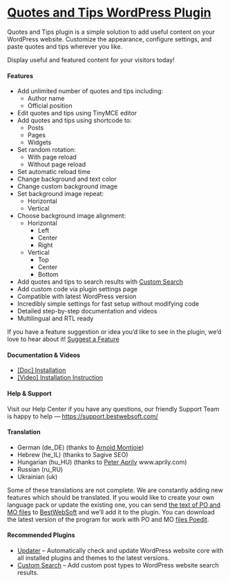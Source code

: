 <a href="https://bestwebsoft.com/products/wordpress/plugins/quotes-and-tips/" target=_blank>Quotes and Tips WordPress Plugin</a>
========================

<p>Quotes and Tips plugin is a simple solution to add useful content on your WordPress website. Customize the appearance, configure settings, and paste quotes and tips wherever you like.</p>
<p>Display useful and featured content for your visitors today!</p>
<p><span class="embed-youtube" style="text-align:center; display: block;"></span></p>
<h4>Features</h4>
<ul>
<li>Add unlimited number of quotes and tips including:
<ul>
<li>Author name</li>
<li>Official position</li>
</ul>
</li>
<li>Edit quotes and tips using TinyMCE editor</li>
<li>Add quotes and tips using shortcode to:
<ul>
<li>Posts</li>
<li>Pages</li>
<li>Widgets</li>
</ul>
</li>
<li>Set random rotation:
<ul>
<li>With page reload</li>
<li>Without page reload</li>
</ul>
</li>
<li>Set automatic reload time</li>
<li>Change background and text color</li>
<li>Change custom background image</li>
<li>Set background image repeat:
<ul>
<li>Horizontal</li>
<li>Vertical</li>
</ul>
</li>
<li>Choose background image alignment:
<ul>
<li>Horizontal
<ul>
<li>Left</li>
<li>Center</li>
<li>Right</li>
</ul>
</li>
<li>Vertical
<ul>
<li>Top</li>
<li>Center</li>
<li>Bottom</li>
</ul>
</li>
</ul>
</li>
<li>Add quotes and tips to search results with <a href="https://bestwebsoft.com/products/wordpress/plugins/custom-search/?k=02f29128229d89fbd99d8251200ff455" rel="nofollow">Custom Search</a></li>
<li>Add custom code via plugin settings page</li>
<li>Compatible with latest WordPress version</li>
<li>Incredibly simple settings for fast setup without modifying code</li>
<li>Detailed step-by-step documentation and videos</li>
<li>Multilingual and RTL ready</li>
</ul>
<p>If you have a feature suggestion or idea you&#8217;d like to see in the plugin, we&#8217;d love to hear about it! <a href="https://support.bestwebsoft.com/hc/en-us/requests/new" rel="nofollow">Suggest a Feature</a></p>
<h4>Documentation &amp; Videos</h4>
<ul>
<li><a href="https://docs.google.com/document/d/1-hvn6WRvWnOqj5v5pLUk7Awyu87lq5B_dO-Tv-MC9JQ/" rel="nofollow">[Doc] Installation</a></li>
<li><a href="https://www.youtube.com/watch?v=tEOjkZrwdNA" rel="nofollow">[Video] Installation Instruction</a></li>
</ul>
<h4>Help &amp; Support</h4>
<p>Visit our Help Center if you have any questions, our friendly Support Team is happy to help — <a href="https://support.bestwebsoft.com/" rel="nofollow">https://support.bestwebsoft.com/</a></p>
<h4>Translation</h4>
<ul>
<li>German (de_DE) (thanks to <a href="mailto:&#097;&#x72;&#110;&#x6f;&#108;d&#x40;&#109;&#x6f;&#110;&#x74;&#106;&#x6f;&#105;&#x65;&#046;&#x64;&#101;" rel="nofollow">Arnold Montjoie</a>)</li>
<li>Hebrew (he_IL) (thanks to Sagive SEO)</li>
<li>Hungarian (hu_HU) (thanks to <a href="mailto:&#x73;&#x6f;&#x6c;&#x61;&#x72;s&#105;&#100;&#101;&#048;&#057;&#064;&#x67;&#x6d;&#x61;&#x69;&#x6c;&#x2e;c&#111;&#109;" rel="nofollow">Peter Aprily</a> www.aprily.com)</li>
<li>Russian (ru_RU)</li>
<li>Ukrainian (uk)</li>
</ul>
<p>Some of these translations are not complete. We are constantly adding new features which should be translated. If you would like to create your own language pack or update the existing one, you can send <a href="https://codex.wordpress.org/Translating_WordPress" rel="nofollow">the text of PO and MO files</a> to <a href="https://support.bestwebsoft.com/hc/en-us/requests/new" rel="nofollow">BestWebSoft</a> and we&#8217;ll add it to the plugin. You can download the latest version of the program for work with PO and MO <a href="http://www.poedit.net/download.php" rel="nofollow">files Poedit</a>.</p>
<h4>Recommended Plugins</h4>
<ul>
<li><a href="https://bestwebsoft.com/products/wordpress/plugins/updater/?k=e8f05fa90cedfd3a96483e8f0ca60ab5" rel="nofollow">Updater</a> &#8211; Automatically check and update WordPress website core with all installed plugins and themes to the latest versions.</li>
<li><a href="https://bestwebsoft.com/products/wordpress/plugins/custom-search/?k=02f29128229d89fbd99d8251200ff455" rel="nofollow">Custom Search</a> &#8211; Add custom post types to WordPress website search results.</li>
</ul>
